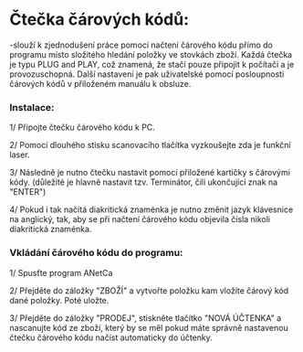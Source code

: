 # **Čtečka čárových kódů:**

-slouží k zjednodušení práce pomocí načtení čárového kódu přímo do programu místo složitého hledání položky ve stovkách zboží. Každá čtečka je typu PLUG and PLAY, což znamená, že stačí pouze připojit k počítači a je provozuschopná. Další nastavení je pak uživatelské pomocí posloupnosti čárových kódů v přiloženém manuálu k obsluze.

### Instalace:

1/ Připojte čtečku čárového kódu k PC.

2/ Pomocí dlouhého stisku scanovacího tlačítka vyzkoušejte zda je funkční laser.

3/ Následně je nutno čtečku nastavit pomocí přiložené kartičky s čárovými kódy. \(důležité je hlavně nastavit tzv. Terminátor, čili ukončující znak na "ENTER"\)

4/ Pokud i tak načítá diakritická znaménka je nutno změnit jazyk klávesnice na anglický, tak, aby se při načtení čárového kódu objevila čísla nikoli diakritická znaménka.



### Vkládání čárového kódu do programu: 

1/ Spusťte program ANetCa

2/ Přejděte do záložky "ZBOŽÍ" a vytvořte položku kam vložíte čárový kód dané položky. Poté uložte.

3/ Přejděte do záložky "PRODEJ", stiskněte tlačítko "NOVÁ ÚČTENKA" a nascanujte kód ze zboží, který by se měl pokud máte správně nastavenou čtečku čárového kódu načíst automaticky do účtenky.



